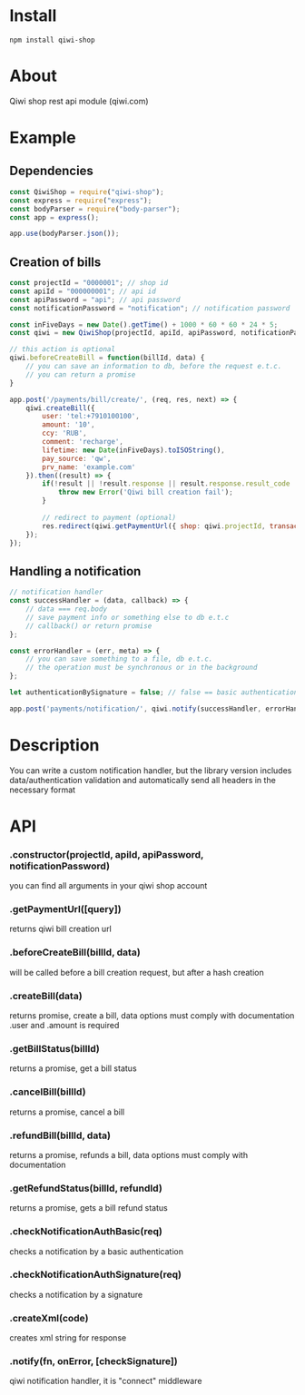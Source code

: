 # Install  
`npm install qiwi-shop`  

# About  
Qiwi shop rest api module (qiwi.com)  

# Example  
## Dependencies

```js
const QiwiShop = require("qiwi-shop");
const express = require("express");
const bodyParser = require("body-parser");
const app = express();

app.use(bodyParser.json());
```

## Creation of bills

```js
const projectId = "0000001"; // shop id
const apiId = "000000001"; // api id
const apiPassword = "api"; // api password
const notificationPassword = "notification"; // notification password

const inFiveDays = new Date().getTime() + 1000 * 60 * 60 * 24 * 5;
const qiwi = new QiwiShop(projectId, apiId, apiPassword, notificationPassword);

// this action is optional
qiwi.beforeCreateBill = function(billId, data) {
    // you can save an information to db, before the request e.t.c.
    // you can return a promise
}

app.post('/payments/bill/create/', (req, res, next) => {    
    qiwi.createBill({
        user: 'tel:+7910100100',
        amount: '10',
        ccy: 'RUB', 
        comment: 'recharge',
        lifetime: new Date(inFiveDays).toISOString(),
        pay_source: 'qw',
        prv_name: 'example.com' 
    }).then((result) => {
        if(!result || !result.response || result.response.result_code != 0) {
            throw new Error('Qiwi bill creation fail');
        }
        
        // redirect to payment (optional)
        res.redirect(qiwi.getPaymentUrl({ shop: qiwi.projectId, transaction: result.response.bill.bill_id }));
    });
});
```

## Handling a notification

```js
// notification handler 
const successHandler = (data, callback) => {
    // data === req.body    
    // save payment info or something else to db e.t.c    
    // callback() or return promise
};

const errorHandler = (err, meta) => {
    // you can save something to a file, db e.t.c.
    // the operation must be synchronous or in the background 
};

let authenticationBySignature = false; // false == basic authentication

app.post('payments/notification/', qiwi.notify(successHandler, errorHandler, authenticationBySignature));

```

# Description  
You can write a custom notification handler, but the library version includes data/authentication validation and automatically send all headers in the necessary format

# API  
### .constructor(projectId, apiId, apiPassword, notificationPassword)  
you can find all arguments in your qiwi shop account  

### .getPaymentUrl([query])  
returns qiwi bill creation url

### .beforeCreateBill(billId, data)  
will be called before a bill creation request, but after a hash creation

### .createBill(data)  
returns promise, create a bill, data options must comply with documentation  
.user and .amount is required

### .getBillStatus(billId)  
returns a promise, get a bill status

### .cancelBill(billId)  
returns a promise, cancel a bill

### .refundBill(billId, data)  
returns a promise, refunds a bill,  data options must comply with documentation

### .getRefundStatus(billId, refundId)  
returns a promise, gets a bill refund status

### .checkNotificationAuthBasic(req)  
checks a notification by a basic authentication

### .checkNotificationAuthSignature(req)  
checks a notification by a signature

### .createXml(code)  
creates xml string for response

### .notify(fn, onError, [checkSignature])  
qiwi notification handler, it is "connect" middleware



